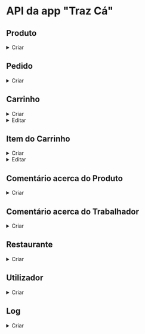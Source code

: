 # API da app "Traz Cá"
## Produto

<details>
  <summary>Criar</summary>
  <pre> Criar um produto. </pre>

  **[POST]** `{{host}}/insertProduct`
  
**Body**
| Campo      | Tipo | Descrição                           | Obrigatório |
|:---------------|:----:|:------------------------------------|:-----------:|
| `name`     | string  | Nome do produto.         |     Sim     |  
| `price` | double  | Preço do produto. |     Sim     |             
| `category` | string  | Categoria do produto. |     Sim     |
| `idRestaurant` | integer  | ID do Restaurante do produto. |     Sim     |
| `description` | string  | Descrição do produto. |     Não     |
| `image` | string  | Imagem do produto. |     Não     |
| `nStars` | integer  | Número de estrelas do produto. |     Não     |
| `allergens` | string  | Alergénicos do produto. |     Não     |
| `mainIngredients` | string  | Ingredientes principais do produto. |     Não     |
| `nutritionalValue` | string  | Valores nutricionais do produto. |     Não     |

```json
{
    "name": "Crispy Chicken",
    "price": 1.00,
    "category": "Hamburger",
    "idRestaurant": 1,
    "description": "Crocante por fora, suave por dentro. O melhor frango com um panado crocante, tomate acabado de cortar, alface fresca e maionese num pão de sementes acabado de torrar. Uma verdadeira obra de arte.",
    "image": "https://www.nit.pt/wp-content/uploads/2020/10/6f7b4074e48a10d14e8cd990c4b646e7-754x394.jpg",
    "nStars": 5,
    "allergens": "Glúten, Ovo, Aipo, Sésamo, Pode conter tremoços, Pode conter mostarda, Pode conter proteína de soja, Pode conter produtos lácteos, Pode conter SO2 e sulfitos",
    "mainIngredients": "Alface, Tomate, Maionese",
    "nutritionalValue": "Peso 189g, Calorias 516kcal, Proteínas 16.4g, Carboidratos 42.2g, Açúcar 6.3g, Açúcar adicionado 0.9g, Gorduras 30.5g, Gorduras monoinsaturadas 12g, Gorduras pollinsaturadas 13.3g, Gordura saturada 5.6g, Gordura trans hidrogenada 0g, Gordura trans natural 0.2g, Gordura trans 0.2g, Fibra 3.3g, Sódio 725mg, Sal 1812mg, Sal adicionado 1812mg"
}
```
**Response**

201 Created
```json
{
    "Produto criado com sucesso"
}
```
404 Error
```json
{
    "Produto criado sem sucesso"
}
```
</details>


## Pedido

<details>
  <summary>Criar</summary>
  <pre> Criar um pedido. </pre>

  **[POST]** `{{host}}/insertOrder`
  
**Body**
| Campo      | Tipo | Descrição                           | Obrigatório |
|:---------------|:----:|:------------------------------------|:-----------:|
| `timeUserAddress`     | datetime  | Horário estimado de chegada.         |     Sim     |  
| `idCart` | integer  | ID do carrinho. |     Sim     |             

```json
{
    "timeUserAddress": "06/10/23 15:24",
    "idCart": 1
}
```
**Response**

201 Created
```json
{
    "Pedido criado com sucesso"
}
```
404 Error
```json
{
    "Pedido criado sem sucesso"
}
```
</details>


## Carrinho

<details>
  <summary>Criar</summary>
  <pre> Criar um carrinho. </pre>

  **[POST]** `{{host}}/insertCart`
  
**Body**
| Campo      | Tipo | Descrição                           | Obrigatório |
|:---------------|:----:|:------------------------------------|:-----------:|
| `subtotal`     | decimal  | Subtotal do carrinho.         |     Sim     |  
| `deliveryFee` | decimal  | Taxa de entrega do carrinho. |     Sim     |             
| `discount` | decimal  | Desconto do carrinho. |     Sim     |   
| `total` | decimal  | Total do carrinho. |     Sim     |   
| `idUser` | integer  | ID do utilizador do carrinho. |     Sim     |   

```json
{
    "subtotal": 8.99,
    "deliveryFee": 2.00,
    "discount": 0.00,
    "total": 10.99,
    "idUser": 1
}
```
**Response**

201 Created
```json
{
    "Carrinho criado com sucesso"
}
```
404 Error
```json
{
    "Carrinho criado sem sucesso"
}
```
</details>

<details>
  <summary>Editar</summary>
  <pre> Edita dados de um carrinho em formato JSON. </pre>
  
* **URL**

  /editCart/{id}

* **Método:**

  `PUT`
  
*  **Parâmetros de URL**

   id

* **Parâmetros de dados**

  **Obrigatório:**
  
   `status=[string]`

  **Opcional:**
 
   `subtotal=[decimal]`
   `deliveryFee=[decimal]`
   `discount=[decimal]`
   `total=[decimal]`
   `idUser=[integer]`

* **Resposta de sucesso:**

  * **StatusCode:** 200 <br />
    **Message:** `{ "Dados do carrinho atualizados com sucesso" }`
 
* **Resposta de erro:**

  * **StatusCode:** 404 <br />
    **Message:** `{ motivo do erro }`

  OU

  * **StatusCode:** 404 <br />
    **Message:** `{ "Dados do carrinho atualizados sem sucesso" }`
</details>


## Item do Carrinho

<details>
  <summary>Criar</summary>
  <pre> Insere dados de um item do carrinho em formato JSON. </pre>
  
* **URL**

  /insertCartItem

* **Método:**

  `POST`
  
*  **Parâmetros de URL**

   Nenhum

* **Parâmetros de dados**

  **Obrigatório:**
 
   `quantity=[integer]`
   `idProduct=[integer]`
   `idCart=[integer]`
   
   
   **Opcional:**
 
   `noteProduct=[string]`

* **Resposta de sucesso:**

  * **StatusCode:** 200 <br />
    **Message:** `{ "Item do carrinho criado com sucesso" }`
 
* **Resposta de erro:**

  * **StatusCode:** 404 <br />
    **Message:** `{ motivo do erro }`

  OU

  * **StatusCode:** 404 <br />
    **Message:** `{ "Item do carrinho criado sem sucesso" }`
</details>


<details>
  <summary>Editar</summary>
  <pre> Edita dados de um item do carrinho em formato JSON. </pre>
  
* **URL**

  /editCartItem/{id}

* **Método:**

  `PUT`
  
*  **Parâmetros de URL**

   id

* **Parâmetros de dados**

  **Obrigatório:**
  
   `status=[string]`

  **Opcional:**
 
   `idCart=[integer]`
   `idProduct=[integer]`
   `quantity=[integer]`
   `noteProduct=[string]`

* **Resposta de sucesso:**

  * **StatusCode:** 200 <br />
    **Message:** `{ "Dados do item do carrinho atualizados com sucesso" }`
 
* **Resposta de erro:**

  * **StatusCode:** 404 <br />
    **Message:** `{ motivo do erro }`

  OU

  * **StatusCode:** 404 <br />
    **Message:** `{ "Dados do item do carrinho atualizados sem sucesso" }`
</details>


## Comentário acerca do Produto

<details>
  <summary>Criar</summary>
  <pre> Insere dados de um comentário acerca de um produto em formato JSON. </pre>
  
* **URL**

  /insertCommentProduct

* **Método:**

  `POST`
  
*  **Parâmetros de URL**

   Nenhum

* **Parâmetros de dados**

  **Obrigatório:**
 
   `nameClient=[string]`
   `idProduct=[integer]`
   
   
   **Opcional:**
 
   `image=[string]`
   `nStars=[integer]`
   `text=[string]`

* **Resposta de sucesso:**

  * **StatusCode:** 200 <br />
    **Message:** `{ "Comentário criado com sucesso" }`
 
* **Resposta de erro:**

  * **StatusCode:** 404 <br />
    **Message:** `{ motivo do erro }`

  OU

  * **StatusCode:** 404 <br />
    **Message:** `{ "Comentário criado sem sucesso" }`
</details>


## Comentário acerca do Trabalhador

<details>
  <summary>Criar</summary>
  <pre> Insere dados de um comentário acerca de um trabalhador em formato JSON. </pre>
  
* **URL**

  /insertCommentWorker

* **Método:**

  `POST`
  
*  **Parâmetros de URL**

   Nenhum

* **Parâmetros de dados**

  **Obrigatório:**
 
   `nameClient=[string]`
   `idWorker=[integer]`
   
   
   **Opcional:**
 
   `image=[string]`
   `nStars=[integer]`
   `text=[string]`

* **Resposta de sucesso:**

  * **StatusCode:** 200 <br />
    **Message:** `{ "Comentário criado com sucesso" }`
 
* **Resposta de erro:**

  * **StatusCode:** 404 <br />
    **Message:** `{ motivo do erro }`

  OU

  * **StatusCode:** 404 <br />
    **Message:** `{ "Comentário criado sem sucesso" }`
</details>


## Restaurante

<details>
  <summary>Criar</summary>
  <pre> Insere dados de um restaurante em formato JSON. </pre>
  
* **URL**

  /insertRestaurant

* **Método:**

  `POST`
  
*  **Parâmetros de URL**

   Nenhum

* **Parâmetros de dados**

  **Obrigatório:**
 
   `name=[string]`
   `address=[string]`
   
   
   **Opcional:**
 
   `image=[string]`
   `nStars=[integer]`
   `allCategories=[string]`
   `cheapPriceProduct=[integer]`
   `distanceUserAddress=[integer]`
   `description=[string]`

* **Resposta de sucesso:**

  * **StatusCode:** 200 <br />
    **Message:** `{ "Restaurante criado com sucesso" }`
 
* **Resposta de erro:**

  * **StatusCode:** 404 <br />
    **Message:** `{ motivo do erro }`

  OU

  * **StatusCode:** 404 <br />
    **Message:** `{ "Restaurante criado sem sucesso" }`
</details>




## Utilizador
    
<details>
  <summary>Criar</summary>
  <pre> Insere dados de um utilizador em formato JSON. </pre>
  
* **URL**

  /insertUser

* **Método:**

  `POST`
  
*  **Parâmetros de URL**

   Nenhum

* **Parâmetros de dados**

  **Obrigatório:**
 
   `name=[string]`
   `role=[string]`
   `address=[string]`
   `email=[string]`
   `password=[string]`
   `paypal=[string]`
   
   
   **Opcional:**
 
   `phoneNumber=[string]`

* **Resposta de sucesso:**

  * **StatusCode:** 200 <br />
    **Message:** `{ "Utilizador criado com sucesso" }`
 
* **Resposta de erro:**

  * **StatusCode:** 404 <br />
    **Message:** `{ motivo do erro }`

  OU

  * **StatusCode:** 404 <br />
    **Message:** `{ "Utilizador criado sem sucesso" }`
</details>



## Log
    
<details>
  <summary>Criar</summary>
  <pre> Insere dados de uma log em formato JSON. </pre>
  
* **URL**

  /insertLog

* **Método:**

  `POST`
  
*  **Parâmetros de URL**

   Nenhum

* **Parâmetros de dados**

  **Obrigatório:**
 
   `dateTime=[dateTime]`
   `idUser=[integer]`
   `type=[string]`
   `titleLog=[string]`
   
   **Opcional:**
 
   `resume=[string]`

* **Resposta de sucesso:**

  * **StatusCode:** 200 <br />
    **Message:** `{ "Log criada com sucesso" }`
 
* **Resposta de erro:**

  * **StatusCode:** 404 <br />
    **Message:** `{ motivo do erro }`

  OU

  * **StatusCode:** 404 <br />
    **Message:** `{ "Log criada sem sucesso" }`
</details>
